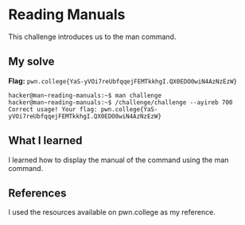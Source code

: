 # Reading Manuals
This challenge introduces us to the man command.

## My solve
**Flag:** `pwn.college{YaS-yVOi7reUbfqqejFEMTkkhgI.QX0EDO0wiN4AzNzEzW}`

```
hacker@man~reading-manuals:~$ man challenge
hacker@man~reading-manuals:~$ /challenge/challenge --ayireb 700
Correct usage! Your flag: pwn.college{YaS-yVOi7reUbfqqejFEMTkkhgI.QX0EDO0wiN4AzNzEzW}
```

## What I learned
I learned how to display the manual of the command using the man command.

## References 
I used the resources available on pwn.college as my reference.
